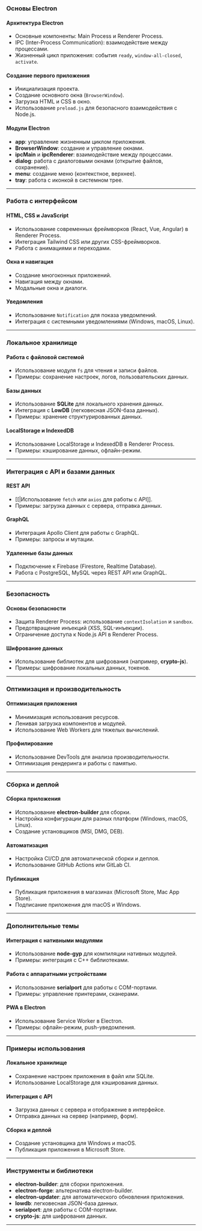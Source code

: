 ### Основы Electron

#### **Архитектура Electron**
- Основные компоненты: Main Process и Renderer Process.
- IPC (Inter-Process Communication): взаимодействие между процессами.
- Жизненный цикл приложения: события `ready`, `window-all-closed`, `activate`.

#### **Создание первого приложения**
- Инициализация проекта.
- Создание основного окна (`BrowserWindow`).
- Загрузка HTML и CSS в окно.
- Использование `preload.js` для безопасного взаимодействия с Node.js.

#### **Модули Electron**
- **app**: управление жизненным циклом приложения.
- **BrowserWindow**: создание и управление окнами.
- **ipcMain** и **ipcRenderer**: взаимодействие между процессами.
- **dialog**: работа с диалоговыми окнами (открытие файлов, сохранение).
- **menu**: создание меню (контекстное, верхнее).
- **tray**: работа с иконкой в системном трее.

---

### Работа с интерфейсом

#### **HTML, CSS и JavaScript**
- Использование современных фреймворков (React, Vue, Angular) в Renderer Process.
- Интеграция Tailwind CSS или других CSS-фреймворков.
- Работа с анимациями и переходами.

#### **Окна и навигация**
- Создание многоконных приложений.
- Навигация между окнами.
- Модальные окна и диалоги.

#### **Уведомления**
- Использование `Notification` для показа уведомлений.
- Интеграция с системными уведомлениями (Windows, macOS, Linux).

---

### Локальное хранилище

#### **Работа с файловой системой**
- Использование модуля `fs` для чтения и записи файлов.
- Примеры: сохранение настроек, логов, пользовательских данных.

#### **Базы данных**
- Использование **SQLite** для локального хранения данных.
- Интеграция с **LowDB** (легковесная JSON-база данных).
- Примеры: хранение структурированных данных.

#### **LocalStorage и IndexedDB**
- Использование LocalStorage и IndexedDB в Renderer Process.
- Примеры: кэширование данных, офлайн-режим.

---

### Интеграция с API и базами данных

#### **REST API**
- [[|Использование `fetch` или `axios` для работы с API]].
- Примеры: загрузка данных с сервера, отправка данных.

#### **GraphQL**
- Интеграция Apollo Client для работы с GraphQL.
- Примеры: запросы и мутации.

#### **Удаленные базы данных**
- Подключение к Firebase (Firestore, Realtime Database).
- Работа с PostgreSQL, MySQL через REST API или GraphQL.

---

### Безопасность

#### **Основы безопасности**
- Защита Renderer Process: использование `contextIsolation` и `sandbox`.
- Предотвращение инъекций (XSS, SQL-инъекции).
- Ограничение доступа к Node.js API в Renderer Process.

#### **Шифрование данных**
- Использование библиотек для шифрования (например, **crypto-js**).
- Примеры: шифрование локальных данных, токенов.

---

### Оптимизация и производительность

#### **Оптимизация приложения**
- Минимизация использования ресурсов.
- Ленивая загрузка компонентов и модулей.
- Использование Web Workers для тяжелых вычислений.

#### **Профилирование**
- Использование DevTools для анализа производительности.
- Оптимизация рендеринга и работы с памятью.

---

### Сборка и деплой

#### **Сборка приложения**
- Использование **electron-builder** для сборки.
- Настройка конфигурации для разных платформ (Windows, macOS, Linux).
- Создание установщиков (MSI, DMG, DEB).

#### **Автоматизация**
- Настройка CI/CD для автоматической сборки и деплоя.
- Использование GitHub Actions или GitLab CI.

#### **Публикация**
- Публикация приложения в магазинах (Microsoft Store, Mac App Store).
- Подписание приложения для macOS и Windows.

---

### Дополнительные темы

#### **Интеграция с нативными модулями**
- Использование **node-gyp** для компиляции нативных модулей.
- Примеры: интеграция с C++ библиотеками.

#### **Работа с аппаратными устройствами**
- Использование **serialport** для работы с COM-портами.
- Примеры: управление принтерами, сканерами.

#### **PWA в Electron**
- Использование Service Worker в Electron.
- Примеры: офлайн-режим, push-уведомления.

---

### Примеры использования

#### **Локальное хранилище**
- Сохранение настроек приложения в файл или SQLite.
- Использование LocalStorage для кэширования данных.

#### **Интеграция с API**
- Загрузка данных с сервера и отображение в интерфейсе.
- Отправка данных на сервер (например, форм).

#### **Сборка и деплой**
- Создание установщика для Windows и macOS.
- Публикация приложения в Microsoft Store.

---

### Инструменты и библиотеки

- **electron-builder**: для сборки приложения.
- **electron-forge**: альтернатива electron-builder.
- **electron-updater**: для автоматического обновления приложения.
- **lowdb**: легковесная JSON-база данных.
- **serialport**: для работы с COM-портами.
- **crypto-js**: для шифрования данных.

---
